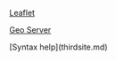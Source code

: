  <!--- ![Eseli](esel.jpg)  --->
<p></p>

 <!--- [Thissite](index.md)  --->
<p> <a href="secondsite.html">Leaflet</a>  </p>
<p> <a href="site4.html">Geo Server</a>  </p>
 [Syntax help](thirdsite.md)  


